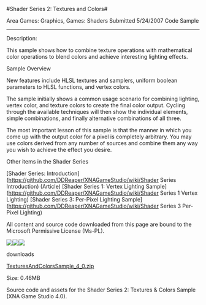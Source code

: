 #Shader Series 2: Textures and Colors#

Area
Games: Graphics, Games: Shaders
Submitted
5/24/2007
Code Sample

---

Description:

This sample shows how to combine texture operations with mathematical color operations to blend colors and achieve interesting lighting effects.

Sample Overview

New features include HLSL textures and samplers, uniform boolean parameters to HLSL functions, and vertex colors.

The sample initially shows a common usage scenario for combining lighting, vertex color, and texture colors to create the final color output. Cycling through the available techniques will then show the individual elements, simple combinations, and finally alternative combinations of all three.

The most important lesson of this sample is that the manner in which you come up with the output color for a pixel is completely arbitrary. You may use colors derived from any number of sources and combine them any way you wish to achieve the effect you desire.

Other items in the Shader Series

[Shader Series: Introduction](https://github.com/DDReaper/XNAGameStudio/wiki/Shader Series Introduction) (Article)
[Shader Series 1: Vertex Lighting Sample](https://github.com/DDReaper/XNAGameStudio/wiki/Shader Series 1 Vertex Lighting)
[Shader Series 3: Per-Pixel Lighting Sample](https://github.com/DDReaper/XNAGameStudio/wiki/Shader Series 3 Per-Pixel Lighting)



All content and source code downloaded from this page are bound to the Microsoft Permissive License (Ms-PL).

![](https://github.com/DDReaper/XNAGameStudio/blob/master/Images/XNA_TexturesAndColors_01_small.jpg)![](https://github.com/DDReaper/XNAGameStudio/blob/master/Images/XNA_TexturesAndColors_02_small.jpg)![](https://github.com/DDReaper/XNAGameStudio/blob/master/Images/XNA_TexturesAndColors_03_small.jpg)

		
downloads

[TexturesAndColorsSample_4_0.zip](https://github.com/DDReaper/XNAGameStudio/blob/master/Samples/TexturesAndColorsSample_4_0.zip?raw=true)

Size: 0.46MB

Source code and assets for the Shader Series 2: Textures & Colors Sample (XNA Game Studio 4.0). 